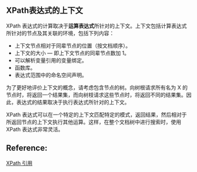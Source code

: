 ## XPath表达式的上下文 ##

XPath 表达式的计算取决于**运算表达式**所针对的上下文。上下文包括计算表达式所针对的节点及其关联的环境，包括下列内容： 

- 上下文节点相对于同辈节点的位置（按文档顺序）。
- 上下文的大小 — 即上下文节点的同辈节点数加 1。
- 可以解析变量引用的变量绑定。
- 函数库。
- 表达式范围中的命名空间声明。

为了更好地评价上下文的概念，请考虑包含节点的树。向树根请求所有名为 X 的节点时，将返回一个结果集，而向树枝请求这些节点时，将返回不同的结果集。因此，表达式的结果取决于执行表达式所针对的上下文。

XPath 表达式可以在一个特定的上下文匹配特定的模式，返回结果，然后相对于所返回节点的上下文执行其他运算。这样，在整个文档树中进行搜索时，使用 XPath 表达式非常灵活。







## Reference:

[XPath 引用](https://msdn.microsoft.com/zh-cn/library/ms256115%28v=vs.80%29.aspx?f=255&MSPPError=-2147217396)

